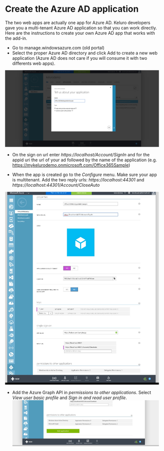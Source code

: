 # Create the Azure AD application

The two web apps are actually one app for Azure AD. Keluro developers gave you a multi-tenant Azure AD application so that you can work directly. Here are the instructions to create your own Azure AD app that works with the add-in.

- Go to manage.windowsazure.com (old portal)
- Select the proper Azure AD directory and click Add to create a new web application (Azure AD does not care if you will consume it with two differents web apps).  

![AzureAD](registration1.jpg)

- On the sign on url enter *https://localhost/Account/SignIn* and for the appid uri the url of your ad followed by the name of the application (e.g. https://mykelurodemo.onmicrosoft.com/Office365Sample)

- When the app is created go to the *Configure* menu.
Make sure your app is multitenant. Add the two reply urls:
*https://localhost:44301* and *https://localhost:44301/Account/CloseAuto*

![AzureAD](registration3.jpg)

- Add the Azure Graph API in *permissions to other applications*. Select *View user basic profile* and *Sign in and read user profile*. 
![AzureAD](registration4.jpg)